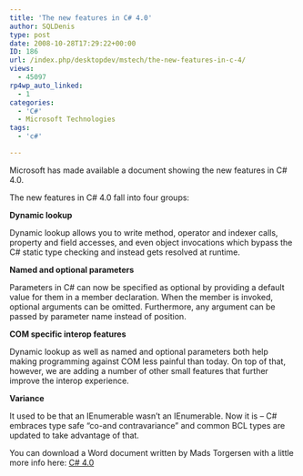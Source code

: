```yaml
---
title: 'The new features in C# 4.0'
author: SQLDenis
type: post
date: 2008-10-28T17:29:22+00:00
ID: 186
url: /index.php/desktopdev/mstech/the-new-features-in-c-4/
views:
  - 45097
rp4wp_auto_linked:
  - 1
categories:
  - 'C#'
  - Microsoft Technologies
tags:
  - 'c#'

---
```

Microsoft has made available a document showing the new features in C# 4.0.

The new features in C# 4.0 fall into four groups:

**Dynamic lookup**
  
Dynamic lookup allows you to write method, operator and indexer calls, property and field accesses, and even object invocations which bypass the C# static type checking and instead gets resolved at runtime.

**Named and optional parameters**
  
Parameters in C# can now be specified as optional by providing a default value for them in a member declaration. When the member is invoked, optional arguments can be omitted. Furthermore, any argument can be passed by parameter name instead of position.

**COM specific interop features**
  
Dynamic lookup as well as named and optional parameters both help making programming against COM less painful than today. On top of that, however, we are adding a number of other small features that further improve the interop experience.

**Variance**
  
It used to be that an IEnumerable<string> wasn’t an IEnumerable<object>. Now it is – C# embraces type safe “co-and contravariance” and common BCL types are updated to take advantage of that.

You can download a Word document written by Mads Torgersen with a little more info here: [C# 4.0][1]

 [1]: http://code.msdn.microsoft.com/Project/Download/FileDownload.aspx?ProjectName=csharpfuture&DownloadId=3550